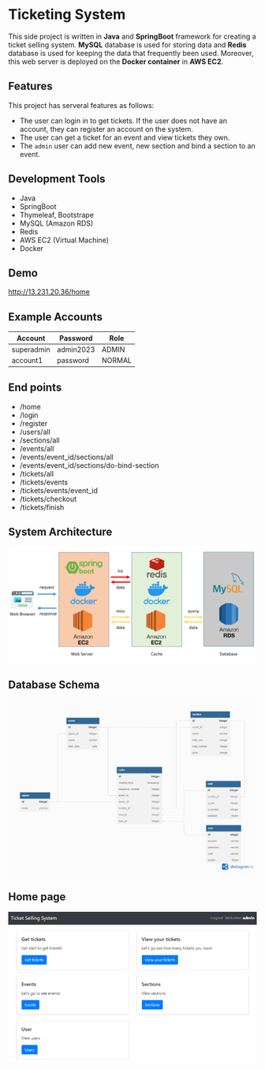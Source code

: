 # Ticketing System

This side project is written in **Java** and **SpringBoot** framework for creating a ticket selling system. 
**MySQL** database is used for storing data and **Redis** database is used for keeping the data that frequently been used. Moreover, this web server is deployed on the **Docker container** in **AWS EC2**.

## Features
This project has serveral features as follows:
- The user can login in to get tickets. If the user does not have an account, they can register an account on the system.
- The user can get a ticket for an event and view tickets they own.
- The `admin` user can add new event, new section and bind a section to an event. 

## Development Tools
- Java
- SpringBoot
- Thymeleaf, Bootstrape
- MySQL (Amazon RDS)
- Redis
- AWS EC2 (Virtual Machine)
- Docker

## Demo
http://13.231.20.36/home

## Example Accounts
|Account                |Password               |  Role|
|---                    |-----------------------|-----------------------------|
|superadmin             |admin2023              |ADMIN                        |
|account1               |password               |NORMAL                       |



## End points
- /home
- /login
- /register
- /users/all
- /sections/all
- /events/all
- /events/event_id/sections/all
- /events/event_id/sections/do-bind-section
- /tickets/all
- /tickets/events
- /tickets/events/event_id
- /tickets/checkout
- /tickets/finish

## System Architecture
![image](https://github.com/karta88821/ticket-selling-system/blob/main/system-structure.png)

## Database Schema

![image](https://github.com/karta88821/ticket-selling-system/blob/main/db_schema.png)

## Home page

![image](https://github.com/karta88821/ticket-selling-system/blob/main/home_page.png.png)
